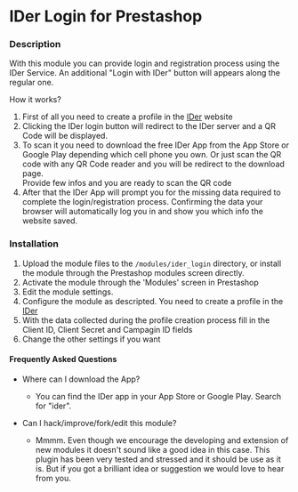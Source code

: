 # IDer Login for Prestashop

### Description
With this module you can provide login and registration process using the IDer Service.
An additional "Login with IDer" button will appears along the regular one.

How it works?
1. First of all you need to create a profile in the [IDer](http://ider.com/ "IDer website") website
2. Clicking the IDer login button will redirect to the IDer server and a QR Code will be displayed.
3. To scan it you need to download the free IDer App from the App Store or Google Play depending which cell phone you own.
   Or just scan the QR code with any QR Code reader and you will be redirect to the download page.  
   Provide few infos and you are ready to scan the QR code 
4. After that the IDer App will prompt you for the missing data required to complete the login/registration process.
   Confirming the data your browser will automatically log you in and show you which info the website saved.


### Installation

1. Upload the module files to the `/modules/ider_login` directory, or install the module through the Prestashop modules screen directly.
2. Activate the module through the 'Modules' screen in Prestashop
3. Edit the module settings.
4. Configure the module as descripted. You need to create a profile in the [IDer](http://ider.com/ "IDer website")
5. With the data collected during the profile creation process fill in the Client ID, Client Secret and Campagin ID fields
6. Change the other settings if you want


#### Frequently Asked Questions

* Where can I download the App?

  * You can find the IDer app in your App Store or Google Play. Search for "ider".

* Can I hack/improve/fork/edit this module?

  * Mmmm. Even though we encourage the developing and extension of new modules it doesn't sound like a good idea in this case. This plugin has been very tested and stressed and it should be use as it is. But if you got a brilliant idea or suggestion we would love to hear from you.
